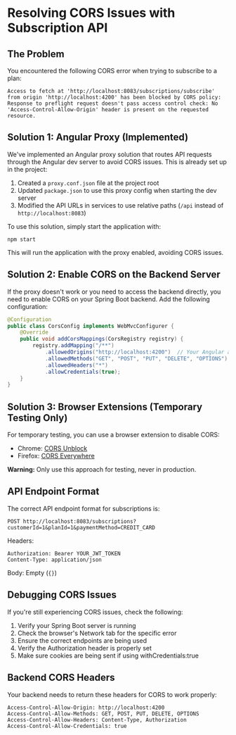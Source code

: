 # Resolving CORS Issues with Subscription API

## The Problem

You encountered the following CORS error when trying to subscribe to a plan:

```
Access to fetch at 'http://localhost:8083/subscriptions/subscribe' from origin 'http://localhost:4200' has been blocked by CORS policy: Response to preflight request doesn't pass access control check: No 'Access-Control-Allow-Origin' header is present on the requested resource.
```

## Solution 1: Angular Proxy (Implemented)

We've implemented an Angular proxy solution that routes API requests through the Angular dev server to avoid CORS issues. This is already set up in the project:

1. Created a `proxy.conf.json` file at the project root
2. Updated `package.json` to use this proxy config when starting the dev server
3. Modified the API URLs in services to use relative paths (`/api` instead of `http://localhost:8083`)

To use this solution, simply start the application with:

```
npm start
```

This will run the application with the proxy enabled, avoiding CORS issues.

## Solution 2: Enable CORS on the Backend Server

If the proxy doesn't work or you need to access the backend directly, you need to enable CORS on your Spring Boot backend. Add the following configuration:

```java
@Configuration
public class CorsConfig implements WebMvcConfigurer {
    @Override
    public void addCorsMappings(CorsRegistry registry) {
        registry.addMapping("/**")
            .allowedOrigins("http://localhost:4200")  // Your Angular app URL
            .allowedMethods("GET", "POST", "PUT", "DELETE", "OPTIONS")
            .allowedHeaders("*")
            .allowCredentials(true);
    }
}
```

## Solution 3: Browser Extensions (Temporary Testing Only)

For temporary testing, you can use a browser extension to disable CORS:

- Chrome: [CORS Unblock](https://chrome.google.com/webstore/detail/cors-unblock/lfhmikememgdcahcdlaciloancbhjino)
- Firefox: [CORS Everywhere](https://addons.mozilla.org/en-US/firefox/addon/cors-everywhere/)

**Warning:** Only use this approach for testing, never in production.

## API Endpoint Format

The correct API endpoint format for subscriptions is:

```
POST http://localhost:8083/subscriptions?customerId=1&planId=1&paymentMethod=CREDIT_CARD
```

Headers:
```
Authorization: Bearer YOUR_JWT_TOKEN
Content-Type: application/json
```

Body: Empty (`{}`)

## Debugging CORS Issues

If you're still experiencing CORS issues, check the following:

1. Verify your Spring Boot server is running
2. Check the browser's Network tab for the specific error
3. Ensure the correct endpoints are being used
4. Verify the Authorization header is properly set
5. Make sure cookies are being sent if using withCredentials:true

## Backend CORS Headers

Your backend needs to return these headers for CORS to work properly:

```
Access-Control-Allow-Origin: http://localhost:4200
Access-Control-Allow-Methods: GET, POST, PUT, DELETE, OPTIONS
Access-Control-Allow-Headers: Content-Type, Authorization
Access-Control-Allow-Credentials: true
``` 